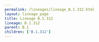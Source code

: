 ```yaml
---
permalink: /lineages/lineage_B.1.312.html
layout: lineage_page
title: Lineage B.1.312
lineage: B.1.312
parent: B.1
children: ['B.1.312']
---
```

